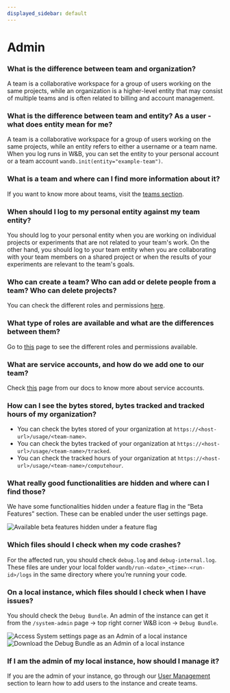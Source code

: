 ```yaml
---
displayed_sidebar: default
---
```


# Admin

### What is the difference between team and organization?

A team is a collaborative workspace for a group of users working on the same projects, while an organization is a higher-level entity that may consist of multiple teams and is often related to billing and account management.

### What is the difference between team and entity? As a user - what does entity mean for me?

A team is a collaborative workspace for a group of users working on the same projects, while an entity refers to either a username or a team name. When you log runs in W&B, you can set the entity to your personal account or a team account `wandb.init(entity="example-team")`.

### What is a team and where can I find more information about it?

If you want to know more about teams, visit the [teams section](https://docs.wandb.ai/guides/app/features/teams).

### When should I log to my personal entity against my team entity?

You should log to your personal entity when you are working on individual projects or experiments that are not related to your team's work. On the other hand, you should log to your team entity when you are collaborating with your team members on a shared project or when the results of your experiments are relevant to the team's goals.

### Who can create a team? Who can add or delete people from a team? Who can delete projects?

You can check the different roles and permissions [here](https://docs.wandb.ai/guides/app/features/teams#team-roles-and-permissions).

### What type of roles are available and what are the differences between them?

Go to [this](https://docs.wandb.ai/guides/app/features/teams#team-roles-and-permissions) page to see the different roles and permissions available.

### What are service accounts, and how do we add one to our team? 

Check [this](https://docs.wandb.ai/guides/technical-faq/general#what-is-a-service-account-and-why-is-it-useful) page from our docs to know more about service accounts.

### How can I see the bytes stored, bytes tracked and tracked hours of my organization?

* You can check the bytes stored of your organization at `https://<host-url>/usage/<team-name>`.
* You can check the bytes tracked of your organization at `https://<host-url>/usage/<team-name>/tracked`.
* You can check the tracked hours of your organization at `https://<host-url>/usage/<team-name>/computehour`.

### What really good functionalities are hidden and where can I find those?

We have some functionalities hidden under a feature flag in the “Beta Features” section. These can be enabled under the user settings page.

![Available beta features hidden under a feature flag](/images/technical_faq/beta_features.png)

### Which files should I check when my code crashes? 

For the affected run, you should check `debug.log` and `debug-internal.log`. These files are under your local folder `wandb/run-<date>_<time>-<run-id>/logs` in the same directory where you’re running your code.

### On a local instance, which files should I check when I have issues?

You should check the `Debug Bundle`. An admin of the instance can get it from the `/system-admin` page -> top right corner W&B icon -> `Debug Bundle`.

![Access System settings page as an Admin of a local instance](/images/technical_faq/local_system_settings.png)
![Download the Debug Bundle as an Admin of a local instance](/images/technical_faq/debug_bundle.png)

### If I am the admin of my local instance, how should I manage it?

If you are the admin of your instance, go through our [User Management](https://docs.wandb.ai/guides/hosting/manage-users) section to learn how to add users to the instance and create teams.
